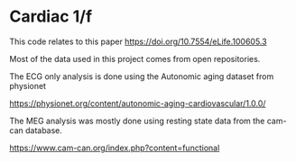 # Cardiac 1/f

This code relates to this paper https://doi.org/10.7554/eLife.100605.3 

Most of the data used in this project comes from open repositories.

The ECG only analysis is done using the Autonomic aging dataset from physionet

https://physionet.org/content/autonomic-aging-cardiovascular/1.0.0/

The MEG analysis was mostly done using resting state data from the cam-can database.

https://www.cam-can.org/index.php?content=functional



